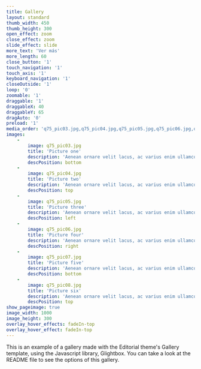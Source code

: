 ```yaml
---
title: Gallery
layout: standard
thumb_width: 450
thumb_height: 300
open_effect: zoom
close_effect: zoom
slide_effect: slide
more_text: 'Ver más'
more_length: 60
close_button: '1'
touch_navigation: '1'
touch_axis: '1'
keyboard_navigation: '1'
closeOutside: '1'
loop: '0'
zoomable: '1'
draggable: '1'
draggableX: 40
draggableY: 65
dragAuto: '0'
preload: '1'
media_order: 'q75_pic03.jpg,q75_pic04.jpg,q75_pic05.jpg,q75_pic06.jpg,q75_pic07.jpg,q75_pic08.jpg'
images:
    -
        image: q75_pic03.jpg
        title: 'Picture one'
        description: 'Aenean ornare velit lacus, ac varius enim ullamcorper eu. Proin aliquam facilisis ante interdum congue. Integer mollis, nisl amet convallis, porttitor magna ullamcorper, amet egestas mauris.'
        descPosition: bottom
    -
        image: q75_pic04.jpg
        title: 'Picture two'
        description: 'Aenean ornare velit lacus, ac varius enim ullamcorper eu. Proin aliquam facilisis ante interdum congue. Integer mollis, nisl amet convallis, porttitor magna ullamcorper, amet egestas mauris.'
        descPosition: top
    -
        image: q75_pic05.jpg
        title: 'Picture three'
        description: 'Aenean ornare velit lacus, ac varius enim ullamcorper eu. Proin aliquam facilisis ante interdum congue. Integer mollis, nisl amet convallis, porttitor magna ullamcorper, amet egestas mauris.'
        descPosition: left
    -
        image: q75_pic06.jpg
        title: 'Picture four'
        description: 'Aenean ornare velit lacus, ac varius enim ullamcorper eu. Proin aliquam facilisis ante interdum congue. Integer mollis, nisl amet convallis, porttitor magna ullamcorper, amet egestas mauris.'
        descPosition: right
    -
        image: q75_pic07.jpg
        title: 'Picture five'
        description: 'Aenean ornare velit lacus, ac varius enim ullamcorper eu. Proin aliquam facilisis ante interdum congue. Integer mollis, nisl amet convallis, porttitor magna ullamcorper, amet egestas mauris.'
        descPosition: bottom
    -
        image: q75_pic08.jpg
        title: 'Picture six'
        description: 'Aenean ornare velit lacus, ac varius enim ullamcorper eu. Proin aliquam facilisis ante interdum congue. Integer mollis, nisl amet convallis, porttitor magna ullamcorper, amet egestas mauris.'
        descPosition: top
show_pageimage: true
image_width: 1000
image_height: 300
overlay_hover_effects: fadeIn-top
overlay_hover_effect: fadeIn-top
---
```


This is an example of a gallery made with the Editorial theme's Gallery template, using the Javascript library, Glightbox.
You can take a look at the README file to see the options of this gallery.